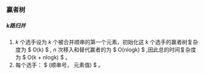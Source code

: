 ### 赢者树
##### k路归并
1. $k$ 个选手设为 $k$ 个被合并顺串的第一个元素，初始化这 $k$ 个选手的赢者树复杂度为 $ O(k) $ , $n$ 次移入和替代赢者的为 $ O(nlogk) $ ,因此总的时间复杂度为 $ O(k + nlogk) $ 。
2. 每个选手： $ (顺串号， 元素值) $ 。
